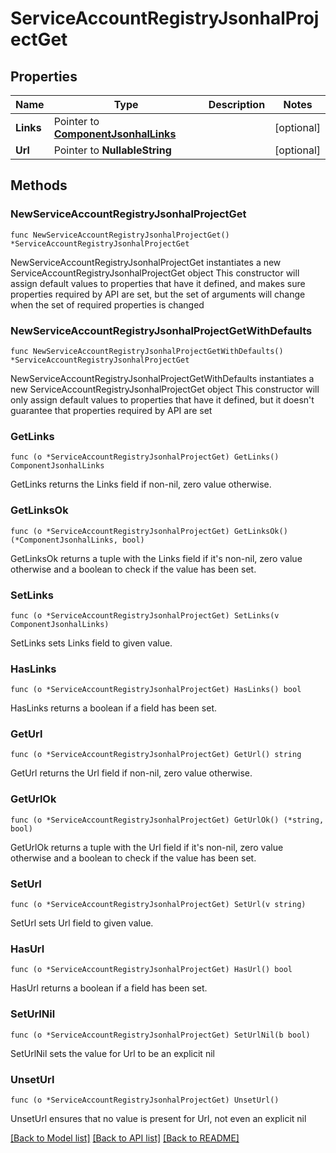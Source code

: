 # ServiceAccountRegistryJsonhalProjectGet

## Properties

Name | Type | Description | Notes
------------ | ------------- | ------------- | -------------
**Links** | Pointer to [**ComponentJsonhalLinks**](ComponentJsonhalLinks.md) |  | [optional] 
**Url** | Pointer to **NullableString** |  | [optional] 

## Methods

### NewServiceAccountRegistryJsonhalProjectGet

`func NewServiceAccountRegistryJsonhalProjectGet() *ServiceAccountRegistryJsonhalProjectGet`

NewServiceAccountRegistryJsonhalProjectGet instantiates a new ServiceAccountRegistryJsonhalProjectGet object
This constructor will assign default values to properties that have it defined,
and makes sure properties required by API are set, but the set of arguments
will change when the set of required properties is changed

### NewServiceAccountRegistryJsonhalProjectGetWithDefaults

`func NewServiceAccountRegistryJsonhalProjectGetWithDefaults() *ServiceAccountRegistryJsonhalProjectGet`

NewServiceAccountRegistryJsonhalProjectGetWithDefaults instantiates a new ServiceAccountRegistryJsonhalProjectGet object
This constructor will only assign default values to properties that have it defined,
but it doesn't guarantee that properties required by API are set

### GetLinks

`func (o *ServiceAccountRegistryJsonhalProjectGet) GetLinks() ComponentJsonhalLinks`

GetLinks returns the Links field if non-nil, zero value otherwise.

### GetLinksOk

`func (o *ServiceAccountRegistryJsonhalProjectGet) GetLinksOk() (*ComponentJsonhalLinks, bool)`

GetLinksOk returns a tuple with the Links field if it's non-nil, zero value otherwise
and a boolean to check if the value has been set.

### SetLinks

`func (o *ServiceAccountRegistryJsonhalProjectGet) SetLinks(v ComponentJsonhalLinks)`

SetLinks sets Links field to given value.

### HasLinks

`func (o *ServiceAccountRegistryJsonhalProjectGet) HasLinks() bool`

HasLinks returns a boolean if a field has been set.

### GetUrl

`func (o *ServiceAccountRegistryJsonhalProjectGet) GetUrl() string`

GetUrl returns the Url field if non-nil, zero value otherwise.

### GetUrlOk

`func (o *ServiceAccountRegistryJsonhalProjectGet) GetUrlOk() (*string, bool)`

GetUrlOk returns a tuple with the Url field if it's non-nil, zero value otherwise
and a boolean to check if the value has been set.

### SetUrl

`func (o *ServiceAccountRegistryJsonhalProjectGet) SetUrl(v string)`

SetUrl sets Url field to given value.

### HasUrl

`func (o *ServiceAccountRegistryJsonhalProjectGet) HasUrl() bool`

HasUrl returns a boolean if a field has been set.

### SetUrlNil

`func (o *ServiceAccountRegistryJsonhalProjectGet) SetUrlNil(b bool)`

 SetUrlNil sets the value for Url to be an explicit nil

### UnsetUrl
`func (o *ServiceAccountRegistryJsonhalProjectGet) UnsetUrl()`

UnsetUrl ensures that no value is present for Url, not even an explicit nil

[[Back to Model list]](../README.md#documentation-for-models) [[Back to API list]](../README.md#documentation-for-api-endpoints) [[Back to README]](../README.md)


